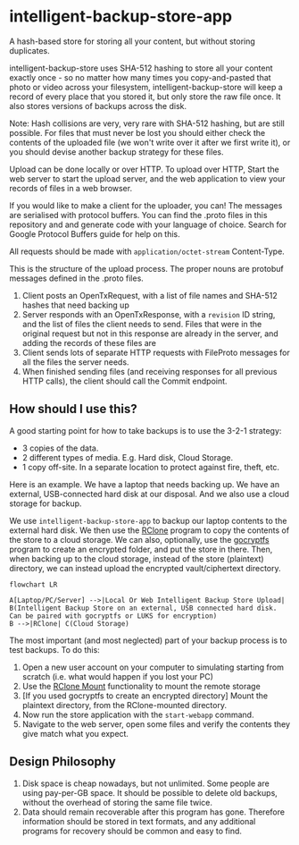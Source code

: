 # intelligent-backup-store-app

A hash-based store for storing all your content, but without storing duplicates.

intelligent-backup-store uses SHA-512 hashing to store all your content exactly once - so no matter how many times you copy-and-pasted that photo or video across your filesystem, intelligent-backup-store will keep a record of every place that you stored it, but only store the raw file once. It also stores versions of backups across the disk.

Note: Hash collisions are very, very rare with SHA-512 hashing, but are still possible. For files that must never be lost you should either check the contents of the uploaded file (we won't write over it after we first write it), or you should devise another backup strategy for these files.

Upload can be done locally or over HTTP. To upload over HTTP, Start the web server to start the upload server, and the web application to view your records of files in a web browser.

If you would like to make a client for the uploader, you can! The messages are serialised with protocol buffers. You can find the .proto files in this repository and and generate code with your language of choice. Search for Google Protocol Buffers guide for help on this.

All requests should be made with `application/octet-stream` Content-Type.

This is the structure of the upload process. The proper nouns are protobuf messages defined in the .proto files.

1. Client posts an OpenTxRequest, with a list of file names and SHA-512 hashes that need backing up
2. Server responds with an OpenTxResponse, with a `revision` ID string, and the list of files the client needs to send. Files that were in the original request but not in this response are already in the server, and adding the records of these files are
3. Client sends lots of separate HTTP requests with FileProto messages for all the files the server needs.
4. When finished sending files (and receiving responses for all previous HTTP calls), the client should call the Commit endpoint.

## How should I use this?

A good starting point for how to take backups is to use the 3-2-1 strategy:

- 3 copies of the data.
- 2 different types of media. E.g. Hard disk, Cloud Storage.
- 1 copy off-site. In a separate location to protect against fire, theft, etc.

Here is an example. We have a laptop that needs backing up. We have an external, USB-connected hard disk at our disposal. And we also use a cloud storage for backup.

We use `intelligent-backup-store-app` to backup our laptop contents to the external hard disk. We then use the [RClone](https://rclone.org/) program to copy the contents of the store to a cloud storage. We can also, optionally, use the [gocryptfs](https://github.com/rfjakob/gocryptfs) program to create an encrypted folder, and put the store in there. Then, when backing up to the cloud storage, instead of the store (plaintext) directory, we can instead upload the encrypted vault/ciphertext directory.

```mermaid
flowchart LR

A[Laptop/PC/Server] -->|Local Or Web Intelligent Backup Store Upload| B(Intelligent Backup Store on an external, USB connected hard disk. Can be paired with gocryptfs or LUKS for encryption)
B -->|RClone| C(Cloud Storage)
```

The most important (and most neglected) part of your backup process is to test backups. To do this:

1. Open a new user account on your computer to simulating starting from scratch (i.e. what would happen if you lost your PC)
2. Use the [RClone Mount](https://rclone.org/commands/rclone_mount/) functionality to mount the remote storage
3. [If you used gocryptfs to create an encrypted directory] Mount the plaintext directory, from the RClone-mounted directory.
4. Now run the store application with the `start-webapp` command.
5. Navigate to the web server, open some files and verify the contents they give match what you expect.

## Design Philosophy

1. Disk space is cheap nowadays, but not unlimited. Some people are using pay-per-GB space. It should be possible to delete old backups, without the overhead of storing the same file twice.
2. Data should remain recoverable after this program has gone. Therefore information should be stored in text formats, and any additional programs for recovery should be common and easy to find.
